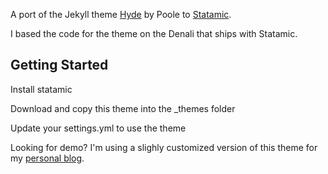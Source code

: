 A port of the Jekyll theme <a href="https://github.com/poole/hyde">Hyde</a> by Poole to <a href="http://statamic.com">Statamic</a>.

I based the code for the theme on the Denali that ships with Statamic.

## Getting Started

Install statamic

Download and copy this theme into the _themes folder

Update your settings.yml to use the theme

Looking for demo? I'm using a slighly customized version of this theme for my <a href="http://mubs.me">personal blog</a>.